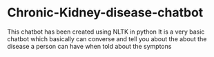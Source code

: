 # Chronic-Kidney-disease-chatbot
This chatbot has been created using NLTK in python
It is a very basic chatbot which basically can converse and tell you about the about the disease a person can have when told about the symptons
